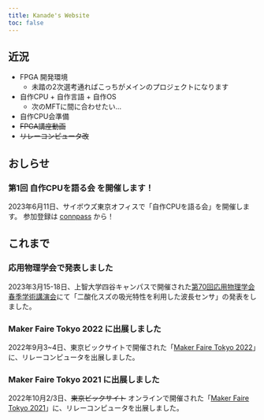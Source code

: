 ```yaml
---
title: Kanade's Website
toc: false
---
```


## 近況

- FPGA 開発環境
  - 未踏の2次選考通ればこっちがメインのプロジェクトになります
- 自作CPU + 自作言語 + 自作OS
  - 次のMFTに間に合わせたい…
- 自作CPU会準備
- ~~FPGA講座動画~~
- ~~リレーコンピュータ改~~

## おしらせ

### 第1回 自作CPUを語る会 を開催します！

2023年6月11日、サイボウズ東京オフィスで「自作CPUを語る会」を開催します。
参加登録は [connpass](https://connpass.com/event/278142/) から！

## これまで

### 応用物理学会で発表しました

2023年3月15-18日、上智大学四谷キャンパスで開催された[第70回応用物理学会春季学術講演会](https://meeting.jsap.or.jp/)にて「二酸化スズの吸光特性を利用した波長センサ」の発表をしました。

### Maker Faire Tokyo 2022 に出展しました

2022年9月3~4日、東京ビックサイトで開催された「[Maker Faire Tokyo 2022](https://makezine.jp/event/makers-mft2022/m0083/)」に、リレーコンピュータを出展しました。

### Maker Faire Tokyo 2021 に出展しました

2022年10月2/3日、~~東京ビックサイト~~ オンラインで開催された「[Maker Faire Tokyo 2021](https://makezine.jp/event/makers-mft2021/m0035/)」に、リレーコンピュータを出展しました。


